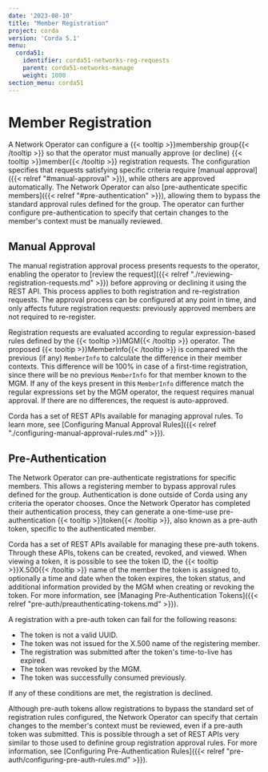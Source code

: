 ```yaml
---
date: '2023-08-10'
title: "Member Registration"
project: corda
version: 'Corda 5.1'
menu:
  corda51:
    identifier: corda51-networks-reg-requests
    parent: corda51-networks-manage
    weight: 1000
section_menu: corda51
---
```

# Member Registration

A Network Operator can configure a {{< tooltip >}}membership group{{< /tooltip >}} so that the operator must manually approve (or decline) {{< tooltip >}}member{{< /tooltip >}} registration requests.
The configuration specifies that requests satisfying specific criteria require [manual approval]({{< relref "#manual-approval" >}}), while others are approved automatically.
The Network Operator can also [pre-authenticate specific members]({{< relref "#pre-authentication" >}}), allowing them to bypass the standard approval rules defined for the group.
The operator can further configure pre-authentication to specify that certain changes to the member's context must be manually reviewed.

## Manual Approval

The manual registration approval process presents requests to the operator, enabling the operator to [review the request]({{< relref "./reviewing-registration-requests.md" >}}) before approving or declining it using the REST API.
This process applies to both registration and re-registration requests.
The approval process can be configured at any point in time, and only affects future registration requests: previously approved members are not required to re-register.

Registration requests are evaluated according to regular expression-based rules defined by the {{< tooltip >}}MGM{{< /tooltip >}} operator.
The proposed {{< tooltip >}}MemberInfo{{< /tooltip >}} is compared with the previous (if any) `MemberInfo` to calculate the difference in their member contexts.
This difference will be 100% in case of a first-time registration, since there will be no previous `MemberInfo` for that member known to the MGM.
If any of the keys present in this `MemberInfo` difference match the regular expressions set by the MGM operator, the request requires manual approval.
If there are no differences, the request is auto-approved.

Corda has a set of REST APIs available for managing approval rules. To learn more, see [Configuring Manual Approval Rules]({{< relref "./configuring-manual-approval-rules.md" >}}).

## Pre-Authentication

The Network Operator can pre-authenticate registrations for specific members. This allows a registering member to bypass approval rules defined for the group. Authentication is done outside of Corda using any criteria the operator chooses. Once the Network Operator has completed their authentication process, they can generate a one-time-use pre-authentication {{< tooltip >}}token{{< /tooltip >}}, also known as a pre-auth token, specific to the authenticated member.

Corda has a set of REST APIs available for managing these pre-auth tokens. Through these APIs, tokens can be created, revoked, and viewed. When viewing a token, it is possible to see the token ID, the {{< tooltip >}}X.500{{< /tooltip >}} name of the member the token is assigned to, optionally a time and date when the token expires, the token status, and additional information provided by the MGM when creating or revoking the token. For more information, see [Managing Pre-Authentication Tokens]({{< relref "pre-auth/preauthenticating-tokens.md" >}}).

A registration with a pre-auth token can fail for the following reasons:
* The token is not a valid UUID.
* The token was not issued for the X.500 name of the registering member.
* The registration was submitted after the token's time-to-live has expired.
* The token was revoked by the MGM.
* The token was successfully consumed previously.

If any of these conditions are met, the registration is declined.

Although pre-auth tokens allow registrations to bypass the standard set of registration rules configured, the Network Operator can specify that certain changes to the member's context must be reviewed, even if a pre-auth token was submitted. This is possible through a set of REST APIs very similar to those used to definine group registration approval rules. For more information, see [Configuring Pre-Authentication Rules]({{< relref "pre-auth/configuring-pre-auth-rules.md" >}}).
